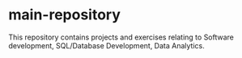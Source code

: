 # main-repository
This repository contains projects and exercises relating to Software development, SQL/Database Development, Data Analytics.
